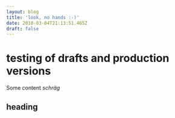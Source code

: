 ```yaml
---
layout: blog
title: 'look, no hands :-)'
date: 2018-03-04T21:13:51.465Z
draft: false
---
```

# testing of drafts and production versions

Some content
*schräg*

## heading
